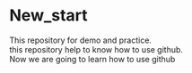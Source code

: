 # New_start
This repository for demo and practice. 
<br>
this repository help to know how to use github.
<br>
Now we are going to learn how to use github



